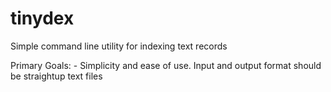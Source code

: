 # tinydex
Simple command line utility for indexing text records

Primary Goals:
    - Simplicity and ease of use.
    Input and output format should be straightup text files
